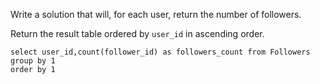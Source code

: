 Write a solution that will, for each user, return the number of followers.

Return the result table ordered by `user_id` in ascending order.

```MySQL
select user_id,count(follower_id) as followers_count from Followers
group by 1
order by 1
```
